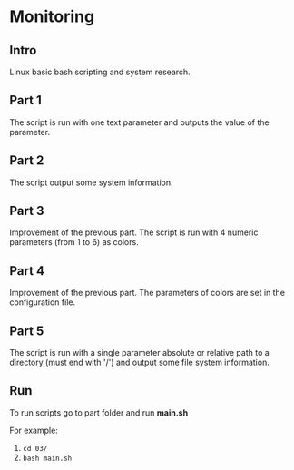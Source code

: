 # Monitoring

## Intro
Linux basic bash scripting and system research.

## Part 1
The script is run with one text parameter and outputs the value of the parameter.

## Part 2
The script output some system information.

## Part 3
Improvement of the previous part. The script is run with 4 numeric parameters (from 1 to 6) as colors.

## Part 4
Improvement of the previous part. The parameters of colors are set in the configuration file.

## Part 5
The script is run with a single parameter absolute or relative path to a directory (must end with '/') and output some file system information. 

## Run
To run scripts go to part folder and run **main.sh**

For example:
1. ```cd 03/```
2. ```bash main.sh```

